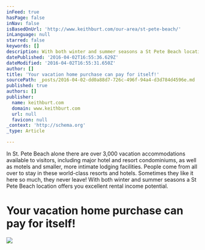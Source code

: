 ```yaml
---
inFeed: true
hasPage: false
inNav: false
isBasedOnUrl: 'http://www.keithburt.com/our-area/st-pete-beach/'
inLanguage: null
starred: false
keywords: []
description: With both winter and summer seasons a St Pete Beach location offers you excellent rental income potential.
datePublished: '2016-04-02T16:55:36.629Z'
dateModified: '2016-04-02T16:55:31.650Z'
author: []
title: 'Your vacation home purchase can pay for itself!'
sourcePath: _posts/2016-04-02-dd0a88d7-726c-496f-94a4-d3d784d4596e.md
published: true
authors: []
publisher:
  name: keithburt.com
  domain: www.keithburt.com
  url: null
  favicon: null
_context: 'http://schema.org'
_type: Article

---
```

In St. Pete Beach alone there are over 3,000 vacation accommodations available to visitors, including major hotel and resort condominiums, as well as motels and smaller, more intimate lodging facilities. People come from all over to stay in these world-class resorts and hotels. Sometimes they like it here so much, they never leave!  With both winter and summer seasons a St Pete Beach location offers you excellent rental income potential.

# Your vacation home purchase can pay for itself!
![](https://s3-us-west-2.amazonaws.com/the-grid-img/p/f1c0d285f4bf3808ace7b31d0266e6cc417ff4db.jpg)